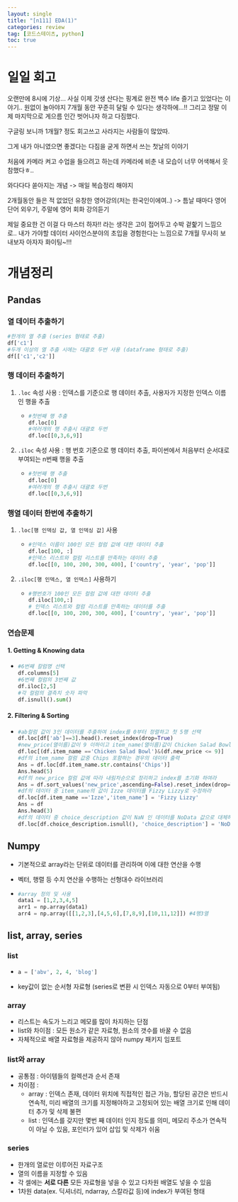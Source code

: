 ```yaml
---
layout: single
title: "[n111] EDA(1)"
categories: review
tag: [코드스테이츠, python]
toc: true
---
```




# 일일 회고

오랜만에 8시에 기상... 사실 이제 갓생 산다는 핑계로 완전 백수 life 즐기고 있었다는 이야기.. 원없이 놀아야지 7개월 동안 꾸준히 달릴 수 있다는 생각하에...!! 그리고 정말 이제 마지막으로 게으름 인간 벗어나자 하고 다짐했다.

구글링 보니까 1개월? 정도 회고쓰고 사라지는 사람들이 많았따.

그게 내가 아니였으면 좋겠다는 다짐을 굳게 하면서 쓰는 첫날의 이야기

처음에 카메라 켜고 수업을 들으려고 하는데 카메라에 비춘 내 모습이 너무 어색해서 웃참했다ㅎ..

와다다다 쏟아지는 개념 -> 매일 복습정리 해야지

 2개월동안 들은 적 없었던 유창한 영어강의(저는 한국인이에여..) -> 틈날 때마다 영어 단어 외우기, 주말에 영어 회화 강의듣기

제일 중요한 건 이걸 다 마스터 하자!! 라는 생각은 고이 접어두고 수박 겉핥기 느낌으로.. 내가 가야할 데이터 사이언스분야의 초입을 경험한다는 느낌으로 7개월 무사히 보내보자 아자자 화이팅~!!!





# 개념정리



## Pandas

### 열 데이터 추출하기

```python
#한개의 열 추출 (series 형태로 추출)
df['c1']
#두개 이상의 열 추출 시에는 대괄호 두번 사용 (dataframe 형태로 추출)
df[['c1','c2']]
```





### 행 데이터 추출하기

1. `.loc` 속성 사용 : 인덱스를 기준으로 행 데이터 추출, 사용자가 지정한 인덱스 이름인 행을 추출

   - ```python
     #첫번째 행 추출
     df.loc[0]
     #여러개의 행 추출시 대괄호 두번
     df.loc[[0,3,6,9]]
     ```

2. `.iloc` 속성 사용 : 행 번호 기준으로 행 데이터 추출, 파이썬에서 처음부터 순서대로 부여되는 n번째 행을 추출

   - ```python
     #첫번째 행 추출
     df.loc[0]
     #여러개의 행 추출시 대괄호 두번
     df.loc[[0,3,6,9]]
     ```



### 행열 데이터 한번에 추출하기

1. `.loc[행 인덱싱 값, 열 인덱싱 값]` 사용

   - ```python
     #인덱스 이름이 100인 모든 컬럼 값에 대한 데이터 추출
     df.loc[100, :]
     #인덱스 리스트와 컬럼 리스트를 만족하는 데이터 추출
     df.loc[[0, 100, 200, 300, 400], ['country', 'year', 'pop']]
     ```

2. `.iloc[행 인덱스, 열 인덱스]` 사용하기

   - ```python
     #행번호가 100인 모든 컬럼 값에 대한 데이터 추출
     df.iloc[100,:]
     # 인덱스 리스트와 컬럼 리스트를 만족하는 데이터를 추출
     df.loc[[0, 100, 200, 300, 400], ['country', 'year', 'pop']]
     ```



### 연습문제

#### 1. Getting & Knowing data

- ```python
  #6번째 칼럼명 선택
  df.columns[5]
  #6번째 컬럼의 3번째 값
  df.iloc[2,5]
  #각 컬럼의 결측치 숫자 파악
  df.isnull().sum()
  ```

#### 2. Filtering & Sorting

- ```python
  #ab컬럼 값이 3인 데이터를 추출하여 index를 0부터 정렬하고 첫 5행 선택
  df.loc[df['ab']==3].head().reset_index(drop=True)
  #new_price(열이름)값이 9 이하이고 item_name(열이름)값이 Chicken Salad Bowl인 데이터 프레임을 추출하라
  df.loc[(df.item_name =='Chicken Salad Bowl')&(df.new_price <= 9)]
  #df의 item_name 컬럼 값중 Chips 포함하는 경우의 데이터 출력
  Ans = df.loc[df.item_name.str.contains('Chips')]
  Ans.head(5)
  #df의 new_price 컬럼 값에 따라 내림차순으로 정리하고 index를 초기화 하여라
  Ans = df.sort_values('new_price',ascending=False).reset_index(drop=True)
  #df의 데이터 중 item_name의 값이 Izze 데이터를 Fizzy Lizzy로 수정하라
  df.loc[df.item_name =='Izze','item_name'] = 'Fizzy Lizzy'
  Ans = df
  Ans.head(3)
  #df의 데이터 중 choice_description 값이 NaN 인 데이터를 NoData 값으로 대체하라(loc 이용)
  df.loc[df.choice_description.isnull(), 'choice_description'] = 'NoData'
  ```







## Numpy

- 기본적으로 array라는 단위로 데이터를 관리하며 이에 대한 연산을 수행

- 벡터, 행렬 등 수치 연산을 수행하는 선형대수 라이브러리

- ```python
  #array 정의 및 사용
  data1 = [1,2,3,4,5]
  arr1 = np.array(data1)
  arr4 = np.array([[1,2,3],[4,5,6],[7,8,9],[10,11,12]]) #4행3열
  ```



## list, array, series

### list

- ```python
  a = ['abv', 2, 4, 'blog']
  ```

- key값이 없는 순서형 자료형 (series로 변환 시 인덱스 자동으로 0부터 부여됨)



### array

- 리스트는 속도가 느리고 메모를 많이 차지하는 단점
- list와 차이점 : 모든 원소가 같은 자료형, 원소의 갯수를 바꿀 수 없음
- 자체적으로 배열 자료형을 제공하지 않아 numpy 패키지 임포트



### list와 array

- 공통점 : 아이템들의 컬렉션과 순서 존재
- 차이점 : 
  - array : 인덱스 존재, 데이터 위치에 직접적인 접근 가능, 할당된 공간은 반드시 연속적, 미리 배열의 크기를 지정해야하고 고정되어 있는 배열 크기로 인해 데이터 추가 및 삭제 불편
  - list : 인덱스를 갖지만 몇번 째 데이터 인지 정도를 의미, 메모리 주소가 연속적이 아닐 수 있음, 포인터가 있어 삽입 및 삭제가 쉬움



### series

- 한개의 열로만 이루어진 자료구조
- 열의 이름을 지정할 수 있음
- 각 셀에는 **서로 다른** 모든 자료형을 넣을 수 있고 다차원 배열도 넣을 수 있음
- 1차원 data(ex. 딕셔너리, ndarray, 스칼라값 등)에 index가 부여된 형태







